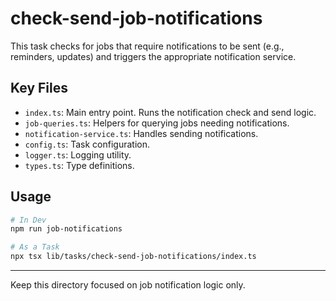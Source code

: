 # check-send-job-notifications

This task checks for jobs that require notifications to be sent (e.g., reminders, updates) and triggers the appropriate notification service.

## Key Files

- `index.ts`: Main entry point. Runs the notification check and send logic.
- `job-queries.ts`: Helpers for querying jobs needing notifications.
- `notification-service.ts`: Handles sending notifications.
- `config.ts`: Task configuration.
- `logger.ts`: Logging utility.
- `types.ts`: Type definitions.

## Usage

```sh
# In Dev
npm run job-notifications

# As a Task
npx tsx lib/tasks/check-send-job-notifications/index.ts
```

---
Keep this directory focused on job notification logic only.
